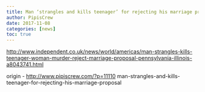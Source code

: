 ```yaml
---
title: Man ‘strangles and kills teenager’ for rejecting his marriage proposal
author: PipisCrew
date: 2017-11-08
categories: [news]
toc: true
---
```


http://www.independent.co.uk/news/world/americas/man-strangles-kills-teenager-woman-murder-reject-marriage-proposal-pennsylvania-illinois-a8043741.html

origin - http://www.pipiscrew.com/?p=11110 man-strangles-and-kills-teenager-for-rejecting-his-marriage-proposal